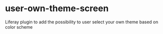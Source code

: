 user-own-theme-screen
=====================

Liferay plugin to add the possibility to user select your own theme based on color scheme 
